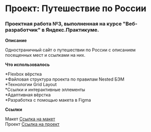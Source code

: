 # Проект: Путешествие по России

### Проектная работа №3, выполненная на курсе "Веб-разработчик" в Яндекс.Практикуме.

**Описание**

Одностраничный сайт о путешествии по России с описанием посещенных мест и ссылками на них.

**Что использовалось**

*Flexbox вёрстка <br />
*Файловая структура проекта по правилам Nested БЭМ <br />
*Технологии Grid Layout <br />
*Ссылки и интерактивные эллементы <br />
*Адаптивная вёрстка <br />
*Разработка с помощью макета в Figma <br />

**Ссылки**

Макет [Ссылка на макет](https://www.figma.com/file/5S2WSbEFL6awjVWJ0NWL8Q/Sprint-3_-Russia-_-desktop-%2B-mobile?node-id=28503%3A0)
<br />
Проект [Ссылка на проект](https://GladkovaElizaveta/github.io/russian-travel/)

